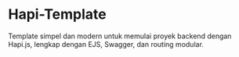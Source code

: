 # Hapi-Template
Template simpel dan modern untuk memulai proyek backend dengan Hapi.js, lengkap dengan EJS, Swagger, dan routing modular.
